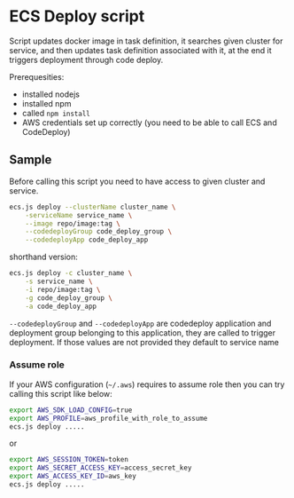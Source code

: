 # ECS Deploy script

Script updates docker image in task definition, it searches given cluster for service, and then updates task definition associated with it, at the end it triggers deployment through code deploy.

Prerequesities:

- installed nodejs
- installed npm
- called `npm install`
- AWS credentials set up correctly (you need to be able to call ECS and CodeDeploy)

## Sample

Before calling this script you need to have access to given cluster and service.

```bash
ecs.js deploy --clusterName cluster_name \
    -serviceName service_name \
    --image repo/image:tag \
    --codedeployGroup code_deploy_group \
    --codedeployApp code_deploy_app
```

shorthand version:

```bash
ecs.js deploy -c cluster_name \
    -s service_name \
    -i repo/image:tag \
    -g code_deploy_group \
    -a code_deploy_app
```

`--codedeployGroup` and `--codedeployApp` are codedeploy application and deployment group belonging to this application, they are called to trigger deployment. If those values are not provided they default to service name

### Assume role

If your AWS configuration (`~/.aws`) requires to assume role then you can try calling this script like below:

```bash
export AWS_SDK_LOAD_CONFIG=true
export AWS_PROFILE=aws_profile_with_role_to_assume
ecs.js deploy .....
```

or

```bash
export AWS_SESSION_TOKEN=token
export AWS_SECRET_ACCESS_KEY=access_secret_key
export AWS_ACCESS_KEY_ID=aws_key
ecs.js deploy .....
```